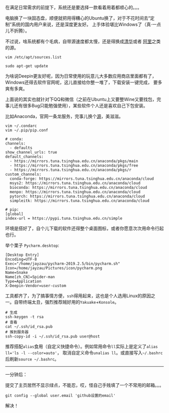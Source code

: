 在满足日常需求的前提下，系统还是要选择一款看着用着都顺心的。。。

电脑换了一块固态盘，顺便就把用得糟心的Ubuntu换了，对于不花时间去“定制”系统的国内用户来说，还是深度更友好。
上手体验堪比Windows了（真·一点儿不折腾）。

不过说，啥系统都有个毛病，自带源速度都太慢，还是得换成[清华](https://mirror.tuna.tsinghua.edu.cn/help/debian/)或者
[阿里](https://developer.aliyun.com/mirror)之类的源。

```shell
vim /etc/apt/sources.list

sudo apt-get update
```

为啥说Deepin更友好呢，因为日常使用的玩意儿大多数应用商店里面都有了，Windows还得去软件官网呢，这儿直接给你整一堆了，下载安装一键完成，
要多爽有多爽。

上面说的其实也就针对下QQ和微信（之前在Ubuntu上又要整Wine又要找包，完事儿还有很多Bug只能勉强使用），某些软件个人还是喜欢自己下包安装。

比如Anaconda，官网一条龙服务，完事儿换个[源](https://mirror.tuna.tsinghua.edu.cn/help/pypi/)，美滋滋。

```shell
vim ~/.condarc
vim ~/.pip/pip.conf
```

```text
# conda:
channels:
  - defaults
show_channel_urls: true
default_channels:
  - https://mirrors.tuna.tsinghua.edu.cn/anaconda/pkgs/main
  - https://mirrors.tuna.tsinghua.edu.cn/anaconda/pkgs/free
  - https://mirrors.tuna.tsinghua.edu.cn/anaconda/pkgs/r
custom_channels:
  conda-forge: https://mirrors.tuna.tsinghua.edu.cn/anaconda/cloud
  msys2: https://mirrors.tuna.tsinghua.edu.cn/anaconda/cloud
  bioconda: https://mirrors.tuna.tsinghua.edu.cn/anaconda/cloud
  menpo: https://mirrors.tuna.tsinghua.edu.cn/anaconda/cloud
  pytorch: https://mirrors.tuna.tsinghua.edu.cn/anaconda/cloud
  simpleitk: https://mirrors.tuna.tsinghua.edu.cn/anaconda/cloud

# pip:
[global]
index-url = https://pypi.tuna.tsinghua.edu.cn/simple
```

环境是搭好了，自个儿下载的软件还得整个桌面图标，或者你愿意次次用命令行起也行。

举个栗子 `Pycharm.desktop`:

```text
[Desktop Entry]
Encoding=UTF-8
Exec="/home/jayzau/pycharm-2019.2.5/bin/pycharm.sh"
Icon=/home/jayzau/Pictures/icon/pycharm.png
Name=Snake
Name[zh_CN]=Spider-man
Type=Application
X-Deepin-Vendor=user-custom
```

工具都齐了，为了搞事情方便，`ssh`得用起来，这也是个人选用Linux的原因之一。自带终端太丑，强烈推荐贼好用的`Yakuake`+`Konsole`。

```shell
# 生成
ssh-keygen -t rsa
# 查看
cat ~/.ssh/id_rsa.pub
# 推到服务器
ssh-copy-id -i ~/.ssh/id_rsa.pub user@host
```

推荐搭配`alias`食用（自定义快捷命令）。例如常用命令`ll`实际上是定义了`alias ll='ls -l --color=auto'`，
取消自定义命令`unalias ll`。或直接写入`~/.bashrc`后刷新`source ~/.bashrc`。

---
一分钟后：

提交了主页居然不显示绿点，不能忍，哎，怪自己手贱填了一个不常用的邮箱。。。

```shell
git config --global user.email 'github设置的email'
```

解决！
